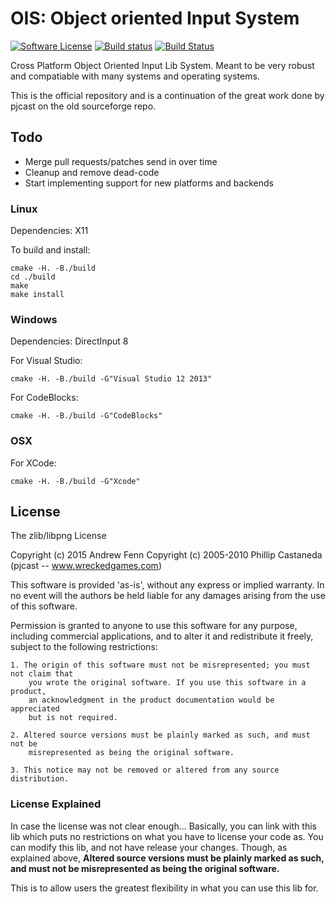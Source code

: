 # OIS: Object oriented Input System

[![Software License](https://img.shields.io/badge/license-zlib%2Flibpng-green.svg)](LICENSE.md)
[![Build status](https://ci.appveyor.com/api/projects/status/grsgdeij6soi88bs?svg=true)](https://ci.appveyor.com/project/andrewfenn/ois)
[![Build Status](https://travis-ci.org/andrewfenn/OIS.svg?branch=master)](https://travis-ci.org/andrewfenn/OIS)

Cross Platform Object Oriented Input Lib System. Meant to be very robust and
compatiable with many systems and operating systems.

This is the official repository and is a continuation of the great work done by pjcast on the old sourceforge repo.

## Todo

- Merge pull requests/patches send in over time
- Cleanup and remove dead-code
- Start implementing support for new platforms and backends

### Linux

Dependencies: X11

To build and install:

    cmake -H. -B./build
    cd ./build
    make
    make install

### Windows

Dependencies: DirectInput 8

For Visual Studio:

    cmake -H. -B./build -G"Visual Studio 12 2013"

For CodeBlocks:

    cmake -H. -B./build -G"CodeBlocks"

### OSX

For XCode:

    cmake -H. -B./build -G"Xcode"

## License

The zlib/libpng License

Copyright (c) 2015 Andrew Fenn
Copyright (c) 2005-2010 Phillip Castaneda (pjcast -- www.wreckedgames.com)

This software is provided 'as-is', without any express or implied warranty. In no
event will the authors be held liable for any damages arising from the use of this
software.

Permission is granted to anyone to use this software for any purpose, including
commercial applications, and to alter it and redistribute it freely, subject to the
following restrictions:

    1. The origin of this software must not be misrepresented; you must not claim that
		you wrote the original software. If you use this software in a product,
		an acknowledgment in the product documentation would be appreciated
		but is not required.

    2. Altered source versions must be plainly marked as such, and must not be
		misrepresented as being the original software.

    3. This notice may not be removed or altered from any source distribution.


### License Explained
In case the license was not clear enough... Basically, you can link with this lib
which puts no restrictions on what you have to license your code as. You can modify
this lib, and not have release your changes. Though, as explained above,
**Altered source versions must be plainly marked as such, and must not be misrepresented
as being the original software.**

This is to allow users the greatest flexibility in what you can use this lib for.
